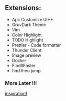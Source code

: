 ## Extensions:

- Apc Customize UI++
- GruvDark Theme
- Vim
- Color Highlight
- TODO Highlight
- Prettier - Code formatter
- Thunder Client
- Image preview
- Docker
- FindItFaster
- find then jump

### More Later !!!

[inspiration1](https://gist.github.com/darianmorat/4ed5043412ebcdff28c0a7ec06e3cf6a#file-2-keybindings-json)
